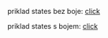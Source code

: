 priklad states bez boje: [click](https://github.com/DaSt007/krouzek/blob/master/ifak/inst.png)

priklad states s bojem: [click](https://github.com/DaSt007/krouzek/blob/master/ifak/inst2.png)

